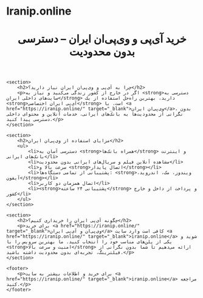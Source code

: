 # Iranip.online
<!DOCTYPE html>
<html lang="fa">
<head>
    <meta charset="UTF-8">
    <meta name="viewport" content="width=device-width, initial-scale=1.0">
    <meta name="description" content="خرید آی پی و وی پی ان ایران برای کاربران خارج از کشور. دسترسی به بانک‌های ایرانی، سایت‌های داخلی و تماشای ویدیو بدون محدودیت.">
    <title>خرید آی پی و وی پی ان ایران - دسترسی بدون محدودیت</title>
</head>
<body>
    <header>
        <h1>خرید آی‌پی و وی‌پی‌ان ایران – دسترسی بدون محدودیت</h1>
    </header>
    
    <section>
        <h2>چرا به آی‌پی و وی‌پی‌ان ایران نیاز دارید؟</h2>
        <p>اگر در خارج از کشور زندگی می‌کنید و نیاز به <strong>دسترسی به سایت‌های داخلی ایران</strong> دارید، بهترین راه‌حل استفاده از یک <strong>آی‌پی ایران اختصاصی</strong> است. با <a href="https://iranip.online/" target="_blank">وی‌پی‌ان ایران</a>، بدون نگرانی از محدودیت‌ها به بانک‌های ایرانی، خدمات آنلاین و محتوای داخلی دسترسی پیدا کنید.</p>
    </section>
    
    <section>
        <h2>مزایای استفاده از وی‌پی‌ان ایران</h2>
        <ul>
            <li>دسترسی آسان به <strong>همراه بانک‌ها</strong> و اینترنت بانک‌های ایرانی</li>
            <li>مشاهده آنلاین فیلم و سریال‌های ایرانی بدون محدودیت</li>
            <li>سرعت بالا و <strong>اتصال پایدار</strong></li>
            <li>پشتیبانی از تمامی دستگاه‌ها: <strong>ویندوز، مک، اندروید، آیفون</strong></li>
            <li>اتصال همزمان دو کاربر</li>
            <li><strong>پشتیبانی ۲۴ ساعته</strong> و پرداخت از داخل و خارج کشور</li>
        </ul>
    </section>
    
    <section>
        <h2>چگونه آی‌پی ایران را خریداری کنیم؟</h2>
        <p>برای خرید <a href="https://iranip.online/" target="_blank">وی‌پی‌ان و آی‌پی ایران</a> کافی است وارد سایت <a href="https://iranip.online/" target="_blank">iranip.online</a> شوید و یکی از پلن‌های مناسب خود را انتخاب کنید. ما بهترین سرویس را با <strong>امنیت و سرعت بالا</strong> ارائه می‌دهیم تا شما بدون نگرانی از فیلترینگ، تجربه‌ای بدون محدودیت داشته باشید.</p>
    </section>
    
    <footer>
        <p>برای خرید و اطلاعات بیشتر به سایت <a href="https://iranip.online/" target="_blank">iranip.online</a> مراجعه کنید.</p>
    </footer>
</body>
</html>
